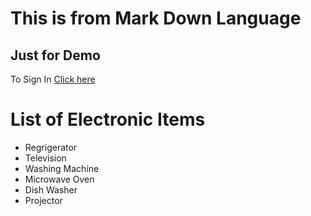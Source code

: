 # This is from Mark Down Language
## Just for Demo
To Sign In [Click here]("login.html")

# List of Electronic Items

* Regrigerator
* Television
* Washing Machine
* Microwave Oven
* Dish Washer
* Projector
